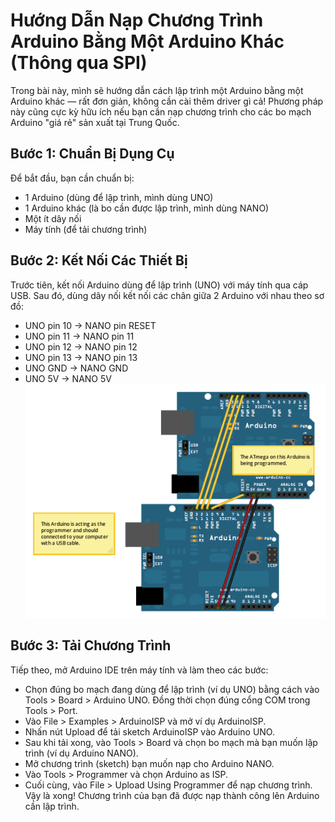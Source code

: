 # Hướng Dẫn Nạp Chương Trình Arduino Bằng Một Arduino Khác (Thông qua SPI)
Trong bài này, mình sẽ hướng dẫn cách lập trình một Arduino bằng một Arduino khác — rất đơn giản, không cần cài thêm driver gì cả!
Phương pháp này cũng cực kỳ hữu ích nếu bạn cần nạp chương trình cho các bo mạch Arduino "giá rẻ" sản xuất tại Trung Quốc.
## Bước 1: Chuẩn Bị Dụng Cụ
Để bắt đầu, bạn cần chuẩn bị:
- 1 Arduino (dùng để lập trình, mình dùng UNO)
- 1 Arduino khác (là bo cần được lập trình, mình dùng NANO)
- Một ít dây nối
- Máy tính (để tải chương trình)
## Bước 2: Kết Nối Các Thiết Bị
Trước tiên, kết nối Arduino dùng để lập trình (UNO) với máy tính qua cáp USB.
Sau đó, dùng dây nối kết nối các chân giữa 2 Arduino với nhau theo sơ đồ:
- UNO pin 10 → NANO pin RESET
- UNO pin 11 → NANO pin 11
- UNO pin 12 → NANO pin 12
- UNO pin 13 → NANO pin 13
- UNO GND → NANO GND
- UNO 5V → NANO 5V
![img1](img/img1.png)
## Bước 3: Tải Chương Trình
Tiếp theo, mở Arduino IDE trên máy tính và làm theo các bước:
- Chọn đúng bo mạch đang dùng để lập trình (ví dụ UNO) bằng cách vào Tools > Board > Arduino UNO. Đồng thời chọn đúng cổng COM trong Tools > Port.
- Vào File > Examples > ArduinoISP và mở ví dụ ArduinoISP.
- Nhấn nút Upload để tải sketch ArduinoISP vào Arduino UNO.
- Sau khi tải xong, vào Tools > Board và chọn bo mạch mà bạn muốn lập trình (ví dụ Arduino NANO).
- Mở chương trình (sketch) bạn muốn nạp cho Arduino NANO.
- Vào Tools > Programmer và chọn Arduino as ISP.
- Cuối cùng, vào File > Upload Using Programmer để nạp chương trình.
Vậy là xong! Chương trình của bạn đã được nạp thành công lên Arduino cần lập trình.